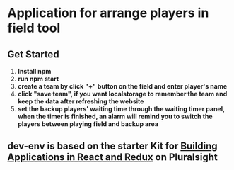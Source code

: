 # Application for arrange players in field tool

## Get Started

1. **Install npm**
2. **run npm start**
3. **create a team by click "+" button on the field and enter player's name**
4. **click "save team", if you want localstorage to remember the team and keep the data after refreshing the website**
5. **set the backup players' waiting time through the waiting timer panel, when the timer is finished, an alarm will remind you to switch the players between playing field and backup area**

## dev-env is based on the starter Kit for [Building Applications in React and Redux](http://www.pluralsight.com/author/cory-house) on Pluralsight
